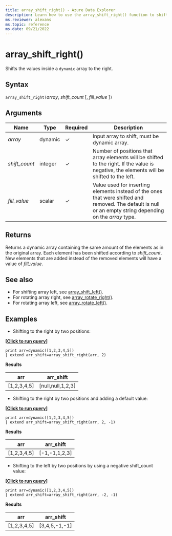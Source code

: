 ```yaml
---
title: array_shift_right() - Azure Data Explorer
description: Learn how to use the array_shift_right() function to shift values inside an array to the right in Azure Data Explorer.
ms.reviewer: alexans
ms.topic: reference
ms.date: 09/21/2022
---
```

# array_shift_right()

Shifts the values inside a `dynamic` array to the right.

## Syntax

`array_shift_right(`*array*, *shift_count* [, *fill_value* ]`)`

## Arguments

| Name | Type | Required | Description |
|--|--|--|--|
|*array* | dynamic |&check; | Input array to shift, must be dynamic array.|
|*shift_count* | integer | &check; | Number of positions that array elements will be shifted to the right. If the value is negative, the elements will be shifted to the left. |
|*fill_value* | scalar | &check; | Value used for inserting elements instead of the ones that were shifted and removed. The default is null or an empty string depending on the *array* type.|

## Returns

Returns a dynamic array containing the same amount of the elements as in the original array. Each element has been shifted according to *shift_count*. New elements that are added instead of the removed elements will have a value of *fill_value*.

## See also

* For shifting array left, see [array_shift_left()](array_shift_leftfunction.md).
* For rotating array right, see [array_rotate_right()](array_rotate_rightfunction.md).
* For rotating array left, see [array_rotate_left()](array_rotate_leftfunction.md).

## Examples

* Shifting to the right by two positions:

**\[**[**Click to run query**](https://dataexplorer.azure.com/clusters/help/databases/Samples?query=H4sIAAAAAAAAAysoyswrUUgsKrJNqcxLzM1M1og21DHSMdYx0TGN1eTlqlFIrShJzUsBKYkvzshMK7EFshIrIez4osz0jBINoIiOgpEmAKRlW6FMAAAA)**\]**

```kusto
print arr=dynamic([1,2,3,4,5])
| extend arr_shift=array_shift_right(arr, 2)
```

**Results**

|arr|arr_shift|
|---|---|
|[1,2,3,4,5]|[null,null,1,2,3]|

* Shifting to the right by two positions and adding a default value:

**\[**[**Click to run query**](https://dataexplorer.azure.com/clusters/help/databases/Samples?query=H4sIAAAAAAAAAysoyswrUUgsKrJNqcxLzM1M1og21DHSMdYx0TGN1eTlqlFIrShJzUsBKYkvzshMK7EFshIrIez4osz0jBINoIiOgpGOgq6hJgBHJWeJUAAAAA==)**\]**

```kusto
print arr=dynamic([1,2,3,4,5])
| extend arr_shift=array_shift_right(arr, 2, -1)
```

**Results**

|arr|arr_shift|
|---|---|
|[1,2,3,4,5]|[-1,-1,1,2,3]|

* Shifting to the left by two positions by using a negative shift_count value:

**\[**[**Click to run query**](https://dataexplorer.azure.com/clusters/help/databases/Samples?query=H4sIAAAAAAAAAysoyswrUUgsKrJNqcxLzM1M1og21DHSMdYx0TGN1eTlqlFIrShJzUsBKYkvzshMK7EFshIrIez4osz0jBINoIiOgq4REBtqAgCqvHZwUQAAAA==)**\]**

```kusto
print arr=dynamic([1,2,3,4,5])
| extend arr_shift=array_shift_right(arr, -2, -1)
```

**Results**

|arr|arr_shift|
|---|---|
|[1,2,3,4,5]|[3,4,5,-1,-1]|
